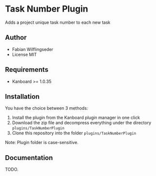 Task Number Plugin
==============================

Adds a project unique task number to each new task

Author
------

- Fabian Wilflingseder
- License MIT

Requirements
------------

- Kanboard >= 1.0.35

Installation
------------

You have the choice between 3 methods:

1. Install the plugin from the Kanboard plugin manager in one click
2. Download the zip file and decompress everything under the directory `plugins/TaskNumberPlugin`
3. Clone this repository into the folder `plugins/TaskNumberPlugin`

Note: Plugin folder is case-sensitive.

Documentation
-------------

TODO.
